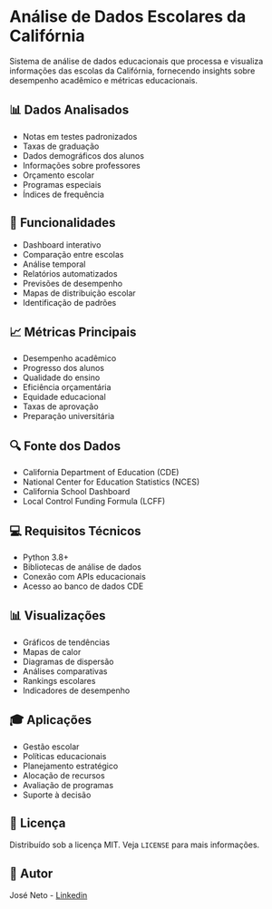 # Análise de Dados Escolares da Califórnia

Sistema de análise de dados educacionais que processa e visualiza informações das escolas da Califórnia, fornecendo insights sobre desempenho acadêmico e métricas educacionais.

## 📊 Dados Analisados

- Notas em testes padronizados
- Taxas de graduação
- Dados demográficos dos alunos
- Informações sobre professores
- Orçamento escolar
- Programas especiais
- Índices de frequência

## 🎯 Funcionalidades

- Dashboard interativo
- Comparação entre escolas
- Análise temporal
- Relatórios automatizados
- Previsões de desempenho
- Mapas de distribuição escolar
- Identificação de padrões

## 📈 Métricas Principais

- Desempenho acadêmico
- Progresso dos alunos
- Qualidade do ensino
- Eficiência orçamentária
- Equidade educacional
- Taxas de aprovação
- Preparação universitária

## 🔍 Fonte dos Dados

- California Department of Education (CDE)
- National Center for Education Statistics (NCES)
- California School Dashboard
- Local Control Funding Formula (LCFF)

## 💻 Requisitos Técnicos

- Python 3.8+
- Bibliotecas de análise de dados
- Conexão com APIs educacionais
- Acesso ao banco de dados CDE

## 📊 Visualizações

- Gráficos de tendências
- Mapas de calor
- Diagramas de dispersão
- Análises comparativas
- Rankings escolares
- Indicadores de desempenho

## 🎓 Aplicações

- Gestão escolar
- Políticas educacionais
- Planejamento estratégico
- Alocação de recursos
- Avaliação de programas
- Suporte à decisão

## 📝 Licença

Distribuído sob a licença MIT. Veja `LICENSE` para mais informações.

## 👤 Autor

José Neto - [Linkedin](https://www.linkedin.com/in/jos%C3%A9-freitas-alves-neto-907877285/)
